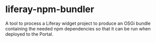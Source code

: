 # liferay-npm-bundler

A tool to process a Liferay widget project to produce an OSGi bundle containing the needed npm dependencies so that it can be run when deployed to the Portal.
